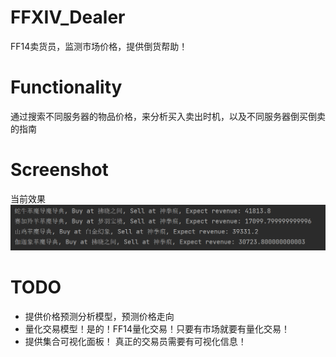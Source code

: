 # FFXIV_Dealer

FF14卖货员，监测市场价格，提供倒货帮助！

# Functionality

通过搜索不同服务器的物品价格，来分析买入卖出时机，以及不同服务器倒买倒卖的指南

# Screenshot 

当前效果
![倒卖！](./img/11.png)


# TODO
- 提供价格预测分析模型，预测价格走向  
- 量化交易模型！是的！FF14量化交易！只要有市场就要有量化交易！
- 提供集合可视化面板！ 真正的交易员需要有可视化信息！
